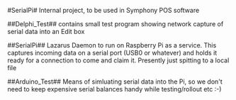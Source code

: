 #SerialPi#
Internal project, to be used in Symphony POS software

##Delphi_Test##
contains small test program showing network capture of serial data into an Edit box

##SerialPi##
Lazarus Daemon to run on Raspberry Pi as a service.
This captures incoming data on a serial port (USB0 or whatever) and holds it ready for a connection to come and claim it.
Presently just spitting to a local file

##Arduino_Test##
Means of simluating serial data into the Pi, so we don't need to keep expensive serial balances handy while testing/rollout etc :-)
